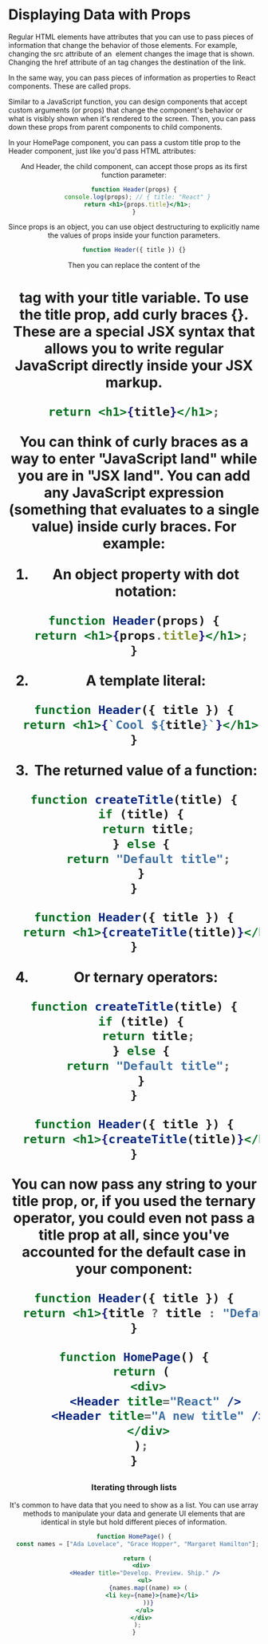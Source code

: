 # Displaying Data with Props

Regular HTML elements have attributes that you can use to pass pieces of information that change the behavior of those elements. For example, changing the src attribute of an <img> element changes the image that is shown. Changing the href attribute of an <a> tag changes the destination of the link.

In the same way, you can pass pieces of information as properties to React components. These are called props.

Similar to a JavaScript function, you can design components that accept custom arguments (or props) that change the component's behavior or what is visibly shown when it's rendered to the screen. Then, you can pass down these props from parent components to child components.

In your HomePage component, you can pass a custom title prop to the Header component, just like you'd pass HTML attributes:

 <Header title="React" />

And Header, the child component, can accept those props as its first function parameter:

```jsx
function Header(props) {
  console.log(props); // { title: "React" }
  return <h1>{props.title}</h1>;
}
```

Since props is an object, you can use object destructuring to explicitly name the values of props inside your function parameters.

```jsx
function Header({ title }) {}
```

Then you can replace the content of the <h1> tag with your title variable.
To use the title prop, add curly braces {}. These are a special JSX syntax that allows you to write regular JavaScript directly inside your JSX markup.

```jsx
return <h1>{title}</h1>;
```

You can think of curly braces as a way to enter "JavaScript land" while you are in "JSX land". You can add any JavaScript expression (something that evaluates to a single value) inside curly braces. For example:

1. An object property with dot notation:

```jsx
function Header(props) {
  return <h1>{props.title}</h1>;
}
```

2. A template literal:

```jsx
function Header({ title }) {
  return <h1>{`Cool ${title}`}</h1>;
}
```

3. The returned value of a function:

```jsx
function createTitle(title) {
  if (title) {
    return title;
  } else {
    return "Default title";
  }
}

function Header({ title }) {
  return <h1>{createTitle(title)}</h1>;
}
```

4. Or ternary operators:

```jsx
function createTitle(title) {
  if (title) {
    return title;
  } else {
    return "Default title";
  }
}

function Header({ title }) {
  return <h1>{createTitle(title)}</h1>;
}
```

You can now pass any string to your title prop, or, if you used the ternary operator, you could even not pass a title prop at all, since you've accounted for the default case in your component:

```jsx
function Header({ title }) {
  return <h1>{title ? title : "Default title"}</h1>;
}

function HomePage() {
  return (
    <div>
      <Header title="React" />
      <Header title="A new title" />
    </div>
  );
}
```

### Iterating through lists

It's common to have data that you need to show as a list. You can use array methods to manipulate your data and generate UI elements that are identical in style but hold different pieces of information.

```jsx
function HomePage() {
  const names = ["Ada Lovelace", "Grace Hopper", "Margaret Hamilton"];

  return (
    <div>
      <Header title="Develop. Preview. Ship." />
      <ul>
        {names.map((name) => (
          <li key={name}>{name}</li>
        ))}
      </ul>
    </div>
  );
}
```
